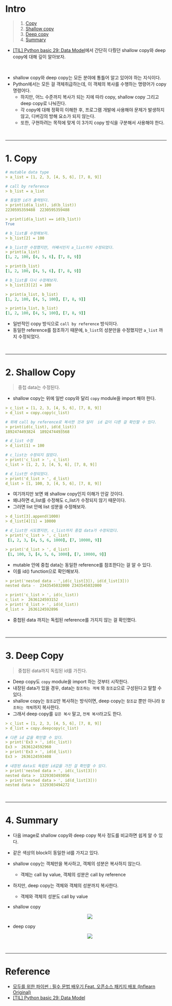 # Intro

> 1. [Copy](#1-copy)
> 2. [Shallow copy](#2-shallow-copy)
> 3. [Deep copy](#3-deep-copy)
> 4. [Summary](#4-summary)

- [[TIL] Python basic 29: Data Model](https://jeha00.github.io/post/python_basic/python_basic_29_datamodel/#32-list-comprehension%EC%9D%98-%EC%A3%BC%EC%9D%98%EC%82%AC%ED%95%AD)에서 간단히 다뤘던 shallow copy와 deep copy에 대해 깊이 알아보자.

<br>

- shallow copy와 deep copy는 모든 분야에 통틀어 알고 있어야 하는 지식이다.
- Python에서는 모든 걸 객체취급하는데, 이 객체의 복사를 수행하는 명령어가 copy 명령어다.
  - 하지만, 어느 수준까지 복사가 되는 지에 따라 copy, shallow copy 그리고 deep copy로 나눠진다.
  - 각 copy에 대해 정확히 이해한 후, 프로그램 개발에 사용해야 문제가 발생하지 않고, 디버깅의 방해 요소가 되지 않는다.
  - 또한, 구현하려는 목적에 맞게 이 3가지 copy 방식을 구분해서 사용해야 한다.

<br>

---

# 1. Copy

```yml
# mutable data type
> a_list = [1, 2, 3, [4, 5, 6], [7, 8, 9]]

# call by reference
> b_list = a_list

# 동일한 id가 출력된다.
> print(id(a_list), id(b_list))
2230595359488  2230595359488

> print(id(a_list) == id(b_list))
True

# b_list를 수정해보자.
> b_list[2] = 100

# b_list만 수정했지만, 어째서인지 a_list까지 수정되었다.
> print(a_list)
[1, 2, 100, [4, 5, 6], [7, 8, 9]]

> print(b_list)
[1, 2, 100, [4, 5, 6], [7, 8, 9]]

# b_list를 다시 수정해보자.
> b_list[3][2] = 100

> print(a_list, b_list)
[1, 2, 100, [4, 5, 100], [7, 8, 9]]

> print(a_list, b_list)
[1, 2, 100, [4, 5, 100], [7, 8, 9]]
```

- 일반적인 copy 방식으로 `call by reference` 방식이다.
- 동일한 reference를 참조하기 때문에, `b_list`의 성분만을 수정했지만 `a_list` 까지 수정되었다.

<br>

---

# 2. Shallow Copy

> 중첩 data는 수정된다.

- shallow copy는 위에 일반 copy와 달리 `copy` module을 import 해야 한다.

```yml
> c_list = [1, 2, 3, [4, 5, 6], [7, 8, 9]]
> d_list = copy.copy(c_list)

# 위에 call by reference로 복사한 것과 달리  id 값이 다른 걸 확인할 수 있다.
> print(id(c_list), id(d_list))
1892474493824  1892474493568

# d_list 수정
> d_list[1] = 100

# c_list는 수정되지 않았다.
> print('c_list > ', c_list)
c_list > [1, 2, 3, [4, 5, 6], [7, 8, 9]]

# d_list만 수정되었다.
> print('d_list > ', d_list)
d_list > [1, 100, 3, [4, 5, 6], [7, 8, 9]]
```

- 여기까지만 보면 왜 shallow copy인지 이해가 안갈 것이다.
- 왜냐하면 d_list를 수정해도 c_list가 수정되지 않기 때문이다.
- 그러면 list 안에 list 성분을 수정해보자.

```yml
> d_list[3].append(1000)
> d_list[4][1] = 10000

# d_list만 시도했지만, c_list까지 중첩 data가 수정되었다.
> print('c_list > ', c_list)
 [1, 2, 3, [4, 5, 6, 1000], [7, 10000, 9]]

> print('d_list > ', d_list)
 [1, 100, 3, [4, 5, 6, 1000], [7, 10000, 9]]
```

- mutable 안에 중첩 data는 동일한 reference를 참조한다는 걸 알 수 있다.
- 이를 id() function으로 확인해보자.

```yml
> print('nested data - ',id(c_list[3]), id(d_list[3]))
nested data -  2343545032000 2343545032000

> print('c_list > ', id(c_list))
c_list >  2636124593152
> print('d_list > ', id(d_list))
d_list >  2636124592896
```

- 중첩된 data 까지는 독립된 reference를 가지지 않는 걸 확인했다.

<br>

---

# 3. Deep Copy

> 중첩된 data까지 독립된 id를 가진다.

- Deep copy도 `copy` module을 import 하는 것부터 시작한다.
- 내장된 data가 있을 경우, data는 `참조하는 객체` 와 `참조값`으로 구성된다고 말할 수 있다.
- shallow copy는 `참조값`만 복사하는 방식이면, deep copy는 `참조값` 뿐만 아니라 `참조하는 객체`까지 복사한다.
- 그래서 deep copy를 `깊은 복사` 말고, `전체 복사`라고도 한다.

```yml
> c_list = [1, 2, 3, [4, 5, 6], [7, 8, 9]]
> d_list = copy.deepcopy(c_list)

# 다른 id 값을 확인할 수 있다.
> print('Ex3 > ', id(c_list))
Ex3 >  2636124592960
> print('Ex3 > ', id(d_list))
Ex3 >  2636124593408

# 내장된 data도 독립된 id값을 가진 걸 확인할 수 있다.
> print('nested data > ', id(c_list[3]))
nested data >  1329303493056
> print('nested data > ', id(d_list[3]))
nested data >  1329303494272
```

<br>

---

# 4. Summary

- 다음 image로 shallow copy와 deep copy 복사 정도를 비교하면 쉽게 알 수 있다.
- 같은 색상의 block이 동일한 id를 가지고 있다.

- shallow copy는 객체만을 복사하고, 객체의 성분은 복사하지 않는다.

  - 객체는 call by value, 객체의 성분은 call by reference

- 하지만, deep copy는 객체와 객체의 성분까지 복사한다.

  - 객체와 객체의 성분도 call by value

- shallow copy

    <p align="center"><image src ="https://user-images.githubusercontent.com/78094972/162728048-5826d4e3-0857-43b4-b6bc-9b941e42901c.png"/></p>

- deep copy

    <p align="center"><image src ="https://user-images.githubusercontent.com/78094972/162728047-aec3b86b-989d-4107-9bde-f4193b3cc004.png"/></p>

<br>

---

# Reference

- [모두를 위한 파이썬 : 필수 문법 배우기 Feat. 오픈소스 패키지 배포 (Inflearn Original)](https://www.inflearn.com/course/%ED%94%84%EB%A1%9C%EA%B7%B8%EB%9E%98%EB%B0%8D-%ED%8C%8C%EC%9D%B4%EC%8D%AC-%EC%A4%91%EA%B3%A0%EA%B8%89/dashboard)
- [[TIL] Python basic 29: Data Model](https://jeha00.github.io/post/python_basic/python_basic_29_datamodel/#32-list-comprehension%EC%9D%98-%EC%A3%BC%EC%9D%98%EC%82%AC%ED%95%AD)
